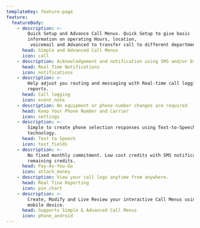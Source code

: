 ```yaml
---
templateKey: feature-page
feature:
  featureBody:
    - description: >-
        Quick Setup and Advance Call Menus. Quick Setup to give basic
        information on operating Hours, location,
         voicemail and Advanced to transfer call to different departments, multi-level menus and Call Routing.
      head: Simple and Advanced Call Menus
      icon: call
    - description: Acknowledgement and notification using SMS and/or Email.
      head: Real Time Notifications
      icon: notifications
    - description: >-
        Help adjust you routing and messaging with Real-time call logging
        reports.
      head: Call logging
      icon: event_note
    - description: No equipment or phone number changes are required
      head: Keep Your Phone Number and Carrier
      icon: settings
    - description: >-
        Simple to create phone selection responses using Text-to-Speech
        technology.
      head: Text to Speech
      icon: text_fields
    - description: >-
        No fixed monthly commitment. Low cost credits with SMS notification on
        remaining credits.
      head: Pay-As-You-Go
      icon: attach_money
    - description: View your call logs anytime from anywhere.
      head: Real Tine Reporting
      icon: pie_chart
    - description: >-
        Create, Modify and Live Review your interactive Call Menus using your
        mobile device.
      head: Supports Simple & Advanced Call Menus
      icon: phone_android
---
```


